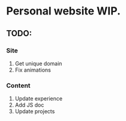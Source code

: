 # Personal website WIP.

## TODO:

### Site
1. Get unique domain
2. Fix animations

### Content
1. Update experience
2. Add JS doc
3. Update projects
